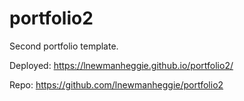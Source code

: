 # portfolio2
Second portfolio template. 

Deployed:
https://lnewmanheggie.github.io/portfolio2/

Repo:
https://github.com/lnewmanheggie/portfolio2
